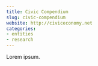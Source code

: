 ```yaml
---
title: Civic Compendium
slug: civic-compendium
website: http://civiceconomy.net
categories:
- entities
- research
---
```


Lorem ipsum.


